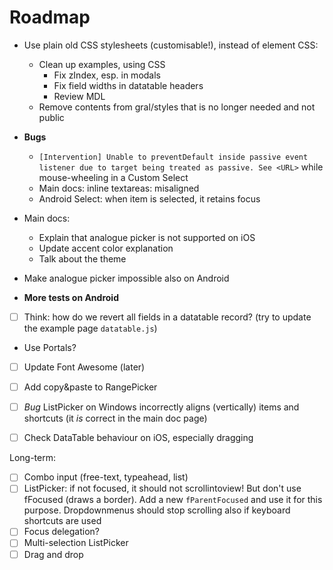 # Roadmap

* Use plain old CSS stylesheets (customisable!), instead of element CSS:
    * Clean up examples, using CSS
        * Fix zIndex, esp. in modals
        * Fix field widths in datatable headers
        * Review MDL
    * Remove contents from gral/styles that is no longer needed and not public

* **Bugs**
    * `[Intervention] Unable to preventDefault inside passive event listener due to target being treated as passive. See <URL>` while mouse-wheeling in a Custom Select
    * Main docs: inline textareas: misaligned
    * Android Select: when item is selected, it retains focus
* Main docs:
    * Explain that analogue picker is not supported on iOS
    * Update accent color explanation
    * Talk about the theme
* Make analogue picker impossible also on Android
* **More tests on Android**
* [ ] Think: how do we revert all fields in a datatable record? (try to update the example page `datatable.js`)
* Use Portals?
* [ ] Update Font Awesome (later)

* [ ] Add copy&paste to RangePicker
* [ ] _Bug_ ListPicker on Windows incorrectly aligns (vertically) items and shortcuts (it _is_ correct in the main doc page)
* [ ] Check DataTable behaviour on iOS, especially dragging

Long-term:

* [ ] Combo input (free-text, typeahead, list)
* [ ] ListPicker: if not focused, it should not scrollintoview! But don't use fFocused (draws a border). Add a new `fParentFocused` and use it for this purpose. Dropdownmenus should stop scrolling also if keyboard shortcuts are used
* [ ] Focus delegation?
* [ ] Multi-selection ListPicker
* [ ] Drag and drop
